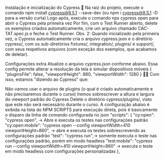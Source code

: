 Instalação e inicialização do Cypress 🌲
Na raiz do projeto, execute o comando npm install cypress@9.5.1 --save-dev (ou npm i cypress@9.5.1 -D para a versão curta)
Logo após, execute o comando npx cypress open para abrir o Cypress pela primeira vez
Por fim, com o Test Runner aberto, delete os exemplos criados automaticamente, crie um arquivo chamado CAC-TAT.spec.js e feche o Test Runner.
Obs. 2: Quando inicializado pela primeira vez, o Cypress automaticamente cria o arquivo cypress.json e o diretório cypress/, com os sub-diretórios fixtures/, integration/, plugins/ e support/, com seus respetivos arquivos (com exceção dos exemplos, que acabamos de deletar).

Configurações extra
Atualize o arquivo cypress.json conforme abaixo.
Essa config permite alterar a resolução da tela e simular dispositivos móveis
{
  "pluginsFile": false,
  "viewportHeight": 880,
  "viewportWidth": 1280
}
👨‍🏫 Com isso, estamos "dizendo ao Cypress" que:

Não vamos usar o arquivo de plugins (o qual é criado automaticamente e não precisaremos durante o curso)
Iremos sobrescrever a altura e largura do viewport padrão do Cypress
Delete o diretório cypress/plugins/, visto que este não será necessário durante o curso.
A configuração abaixo é exibida na lista do NPM SCRIPTS para execução direta, pois é basicamente o disparo da linha de comando configurada no json
"scripts": {
    "cy:open": "cypress open", -> Abre e executa os testes nas configurações padrão
    "cy:open:mobile": "cypress open --config viewportWidth=410 viewportHeight=860", -> abre e executa os testes sobrescrevendo as configurações padrão
    "test": "cypress run",-> somente executa o teste nas configurações padrão, porém em modo headless
    "test:mobile": "cypress run --config viewportWidth=410 viewportHeight=860" -> executa o teste em modo headless com configurações personalizadas
  },